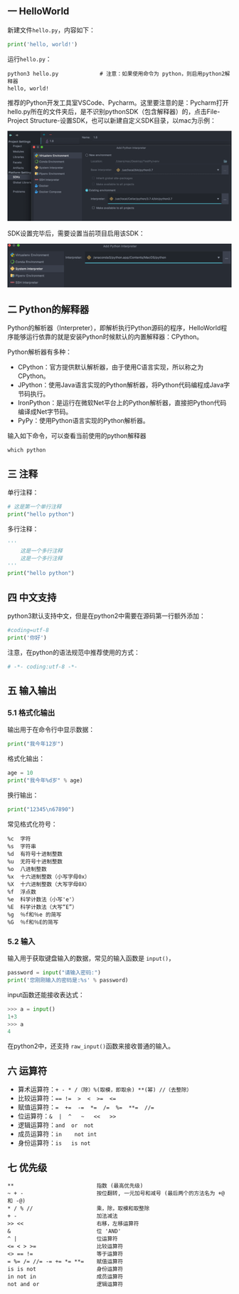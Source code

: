 ## 一 HelloWorld

新建文件`hello.py`，内容如下：
```py
print('hello, world!')         
```

运行`hello.py`：
```
python3 hello.py             # 注意：如果使用命令为 python，则启用python2解释器
hello, world!
```

推荐的Python开发工具室VSCode、Pycharm。这里要注意的是：Pycharm打开hello.py所在的文件夹后，是不识别pythonSDK（包含解释器）的，点击File-Project Structure-设置SDK，也可以新建自定义SDK目录，以mac为示例：  

![](../images/01-01.png)  

SDK设置完毕后，需要设置当前项目启用该SDK：  

![](../images/01-02.png)

## 二 Python的解释器

Python的解析器（Interpreter），即解析执行Python源码的程序，HelloWorld程序能够运行依靠的就是安装Python时候默认的内置解释器：CPython。  

Python解析器有多种：
- CPython：官方提供默认解析器，由于使用C语言实现，所以称之为CPython。
- JPython：使用Java语言实现的Python解析器，将Python代码编程成Java字节码执行。
- IronPython：是运行在微软Net平台上的Python解析器，直接把Python代码编译成Net字节码。
- PyPy：使用Python语言实现的Python解析器。

输入如下命令，可以查看当前使用的python解释器
```
which python        
```

## 三 注释 

单行注释：
```py
# 这是第一个单行注释
print("hello python")
```

多行注释：
```py
'''
    这是一个多行注释
    这是一个多行注释
''' 
print("hello python")
```

## 四 中文支持

python3默认支持中文，但是在python2中需要在源码第一行额外添加：
```py
#coding=utf-8
print('你好')
```

注意，在python的语法规范中推荐使用的方式：
```py
# -*- coding:utf-8 -*-
```

## 五 输入输出

### 5.1 格式化输出

输出用于在命令行中显示数据：
```py
print("我今年12岁")
```

格式化输出：
```py
age = 10
print("我今年%d岁" % age)
```

换行输出：
```py
print("12345\n67890")
```

常见格式化符号：
```
%c	字符
%s	字符串
%d	有符号十进制整数
%u	无符号十进制整数
%o	八进制整数
%x	十六进制整数（小写字母0x）
%X	十六进制整数（大写字母0X）
%f	浮点数
%e	科学计数法（小写'e'）
%E	科学计数法（大写“E”）
%g	％f和％e 的简写
%G	％f和％E的简写
```

### 5.2 输入

输入用于获取键盘输入的数据，常见的输入函数是 `input()`，
```py
password = input("请输入密码:")
print('您刚刚输入的密码是:%s' % password)
```

input函数还能接收表达式：
```py
>>> a = input() 
1+3
>>> a
4
```

在python2中，还支持 `raw_input()`函数来接收普通的输入。  

## 六 运算符

- 算术运算符：`+ - * /（除）%(取模，即取余) **(幂) //（去整除）`  
- 比较运算符：` == !=  >  <  >=  <=  `   
- 赋值运算符：` =  +=  -=  *=  /=  %=  **=  //= `
- 位运算符：` &  |  ^   ~   <<   >>  `
- 逻辑运算符：`and  or  not`
- 成员运算符：`in    not int`
- 身份运算符：` is   is not `

## 七 优先级

```
**	                        指数 (最高优先级)
~ + -	                    按位翻转, 一元加号和减号 (最后两个的方法名为 +@ 和 -@)
* / % //	                乘，除，取模和取整除
+ -	                        加法减法
>> <<	                    右移，左移运算符
&	                        位 'AND'
^ |	                        位运算符
<= < > >=	                比较运算符
<> == !=	                等于运算符
= %= /= //= -= += *= **=	赋值运算符
is is not	                身份运算符
in not in	                成员运算符
not and or	                逻辑运算符
```